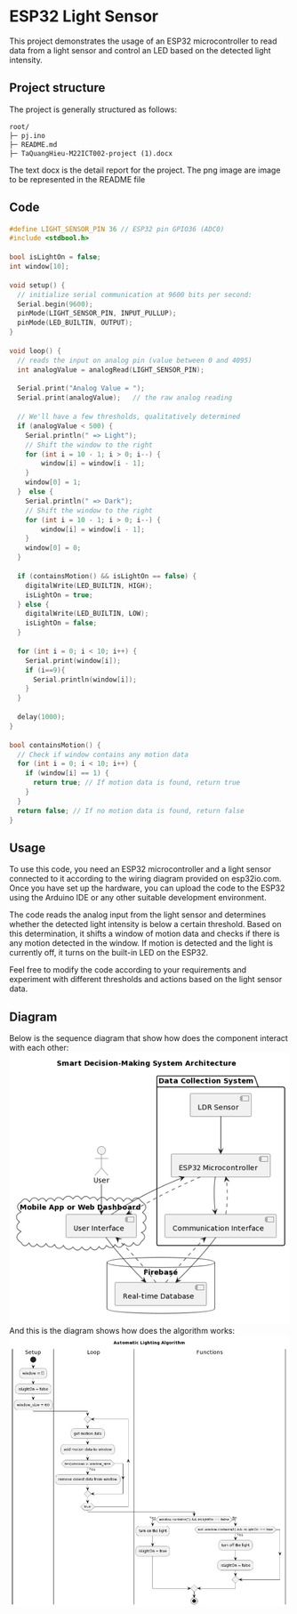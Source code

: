 # ESP32 Light Sensor

This project demonstrates the usage of an ESP32 microcontroller to read data from a light sensor and control an LED based on the detected light intensity.

## Project structure

The project is generally structured as follows:
```
root/
├─ pj.ino
├─ README.md
├─ TaQuangHieu-M22ICT002-project (1).docx
```
The text docx is the detail report for the project. The png image are image to be represented in the README file

## Code

```cpp
#define LIGHT_SENSOR_PIN 36 // ESP32 pin GPIO36 (ADC0)
#include <stdbool.h>

bool isLightOn = false;
int window[10];

void setup() {
  // initialize serial communication at 9600 bits per second:
  Serial.begin(9600);
  pinMode(LIGHT_SENSOR_PIN, INPUT_PULLUP);
  pinMode(LED_BUILTIN, OUTPUT);
}

void loop() {
  // reads the input on analog pin (value between 0 and 4095)
  int analogValue = analogRead(LIGHT_SENSOR_PIN);

  Serial.print("Analog Value = ");
  Serial.print(analogValue);   // the raw analog reading

  // We'll have a few thresholds, qualitatively determined
  if (analogValue < 500) {
    Serial.println(" => Light");
    // Shift the window to the right
    for (int i = 10 - 1; i > 0; i--) {
        window[i] = window[i - 1];
    }
    window[0] = 1;
  }  else {
    Serial.println(" => Dark");
    // Shift the window to the right
    for (int i = 10 - 1; i > 0; i--) {
        window[i] = window[i - 1];
    }
    window[0] = 0;
  }

  if (containsMotion() && isLightOn == false) {
    digitalWrite(LED_BUILTIN, HIGH);
    isLightOn = true;
  } else {
    digitalWrite(LED_BUILTIN, LOW);
    isLightOn = false;
  }

  for (int i = 0; i < 10; i++) {
    Serial.print(window[i]);
    if (i==9){
      Serial.println(window[i]);
    }
  }

  delay(1000);
}

bool containsMotion() {
  // Check if window contains any motion data
  for (int i = 0; i < 10; i++) {
    if (window[i] == 1) {
      return true; // If motion data is found, return true
    }
  }
  return false; // If no motion data is found, return false
}
```
## Usage
To use this code, you need an ESP32 microcontroller and a light sensor connected to it according to the wiring diagram provided on esp32io.com. Once you have set up the hardware, you can upload the code to the ESP32 using the Arduino IDE or any other suitable development environment.

The code reads the analog input from the light sensor and determines whether the detected light intensity is below a certain threshold. Based on this determination, it shifts a window of motion data and checks if there is any motion detected in the window. If motion is detected and the light is currently off, it turns on the built-in LED on the ESP32.

Feel free to modify the code according to your requirements and experiment with different thresholds and actions based on the light sensor data.

## Diagram

Below is the sequence diagram that show how does the component interact with each other:
<img src="architechture.png" alt="Usercase">
And this is the diagram shows how does the algorithm works:
<img src="algorithm.png" alt="Algorithm">
